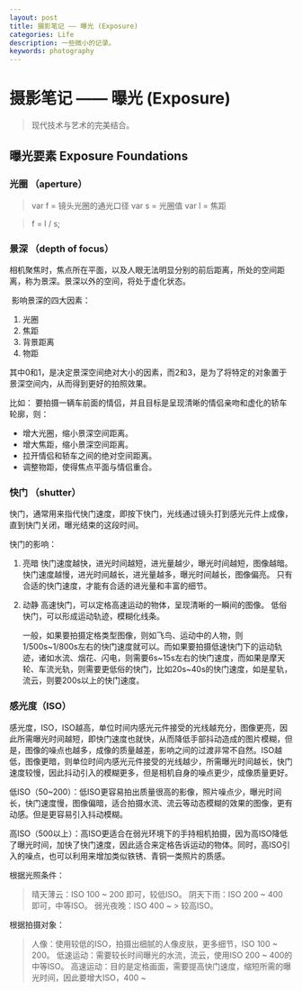 ```yaml
---
layout: post
title: 摄影笔记 —— 曝光 (Exposure)
categories: Life
description: 一些微小的记录。
keywords: photography
---
```


# 摄影笔记 —— 曝光 (Exposure)

> 现代技术与艺术的完美结合。



## 曝光要素 Exposure Foundations

### 光圈 （aperture）

> var f = 镜头光圈的通光口径
> var s = 光圈值
> var l = 焦距

> f = l / s;

### 景深 （depth of focus）

​		相机聚焦时，焦点所在平面，以及人眼无法明显分别的前后距离，所处的空间距离，称为景深。景深以外的空间，将处于虚化状态。

​		影响景深的四大因素：

1. 光圈
2. 焦距
3. 背景距离
4. 物距

其中0和1，是决定景深空间绝对大小的因素，而2和3，是为了将特定的对象置于景深空间内，从而得到更好的拍照效果。

比如：
		要拍摄一辆车前面的情侣，并且目标是呈现清晰的情侣亲吻和虚化的轿车轮廓，则：

* 增大光圈，缩小景深空间距离。
* 增大焦距，缩小景深空间距离。
* 拉开情侣和轿车之间的绝对空间距离。
* 调整物距，使得焦点平面与情侣重合。



### 快门 （shutter）

​		快门，通常用来指代快门速度，即按下快门，光线通过镜头打到感光元件上成像，直到快门关闭，曝光结束的这段时间。

快门的影响：

1. 亮暗
   	快门速度越快，进光时间越短，进光量越少，曝光时间越短，图像越暗。
      	快门速度越慢，进光时间越长，进光量越多，曝光时间越长，图像偏亮。
      	只有合适的快门速度，才能有合适的进光量和丰富的细节。

2. 动静
   	高速快门，可以定格高速运动的物体，呈现清晰的一瞬间的图像。
      	低俗快门，可以形成运动轨迹，模糊化线条。


   ​		一般，如果要拍摄定格类型图像，则如飞鸟、运动中的人物，则1/500s~1/800s左右的快门速度就可以。而如果要拍摄低速快门下的运动轨迹，诸如水流、烟花、闪电，则需要6s~15s左右的快门速度，而如果是摩天轮、车流光轨，则需要更低俗的快门，比如20s~40s的快门速度，如是星轨，流云，则要200s以上的快门速度。

### 感光度（ISO）

​		感光度，ISO，ISO越高，单位时间内感光元件接受的光线越充分，图像更亮，因此所需曝光时间越短，即快门速度也就快，从而降低手部抖动造成的图片模糊，但是，图像的噪点也越多，成像的质量越差，影响之间的过渡非常不自然。ISO越低，图像更暗，则单位时间内感光元件接受的光线越少，所需曝光时间越长，快门速度较慢，因此抖动引入的模糊更多，但是相机自身的噪点更少，成像质量更好。

​		低ISO（50~200）：低ISO更容易拍出质量很高的影像，照片噪点少，曝光时间长，快门速度慢，图像偏暗，适合拍摄水流、流云等动态模糊的效果的图像，更有动感。但是更容易引入抖动模糊。

​		高ISO（500以上）：高ISO更适合在弱光环境下的手持相机拍摄，因为高ISO降低了曝光时间，加快了快门速度，因此适合来定格告诉运动的物体。同时，高ISO引入的噪点，也可以利用来增加类似铁锈、青铜一类照片的质感。

根据光照条件：
> 晴天薄云：ISO 100 ~ 200 即可，较低ISO。
> 阴天下雨：ISO 200 ~ 400 即可，中等ISO。
> 弱光夜晚：ISO 400 ~ > 较高ISO。

根据拍摄对象：
> 人像：使用较低的ISO，拍摄出细腻的人像皮肤，更多细节，ISO 100 ~ 200。
> 低速运动：需要较长时间曝光的水流，流云，使用ISO 200 ~ 400的中等ISO。
> 高速运动：目的是定格画面，需要提高快门速度，缩短所需的曝光时间，因此要增大ISO，400 ~